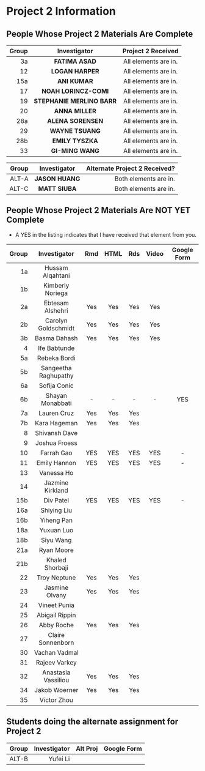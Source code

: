 # Project 2 Information

## People Whose Project 2 Materials Are Complete

Group | Investigator | Project 2 Received
---: | :---: | :---:
3a | **FATIMA ASAD**  | All elements are in.
12 | **LOGAN HARPER** | All elements are in.
15a | **ANI KUMAR** | All elements are in.
17 | **NOAH LORINCZ-COMI** | All elements are in.
19 | **STEPHANIE MERLINO BARR** | All elements are in.
20 | **ANNA MILLER** | All elements are in.
28a | **ALENA SORENSEN** | All elements are in.
29 | **WAYNE TSUANG** | All elements are in.
28b | **EMILY TYSZKA** | All elements are in.
33 | **GI-MING WANG** | All elements are in.

Group | Investigator | Alternate Project 2 Received?
---: | :---: | ---: 
ALT-A | **JASON HUANG** | Both elements are in.
ALT-C | **MATT SIUBA** | Both elements are in.	

## People Whose Project 2 Materials Are NOT YET Complete


- A YES in the listing indicates that I have received that element from you.

Group | Investigator | Rmd | HTML | Rds | Video | Google Form
---: | :---: | :---: | :---: | :---: | :---: | :---:
1a | Hussam Alqahtani | 
1b | Kimberly Noriega | 
2a | Ebtesam Alshehri | Yes | Yes | Yes | Yes | 
2b | Carolyn Goldschmidt | Yes | Yes | Yes | Yes | 
3b | Basma Dahash | Yes | Yes | Yes | Yes | 
4 | Ife Babtunde |
5a | Rebeka Bordi |
5b | Sangeetha Raghupathy |
6a | Sofija Conic |
6b | Shayan Monabbati | - | - | - | - | YES
7a | Lauren Cruz | Yes | Yes | Yes | 
7b | Kara Hageman | Yes | Yes | Yes | 
8 | Shivansh Dave | 		
9 | Joshua Froess | 
10 | Farrah Gao	| YES | YES | YES | YES | -
11 | Emily Hannon | YES | YES | YES | YES | -		
13 | Vanessa Ho |
14 | Jazmine Kirkland |
15b | Div Patel | YES | YES | YES | YES | -		
16a | Shiying Liu |
16b | Yiheng Pan |
18a | Yuxuan Luo |
18b | Siyu Wang |
21a | Ryan Moore |
21b | Khaled Shorbaji |
22 | Troy Neptune | Yes | Yes | Yes | 
23 | Jasmine Olvany | Yes | Yes | Yes | 
24 | Vineet Punia | 
25 | Abigail Rippin | 
26 | Abby Roche | Yes | Yes | Yes | 
27 | Claire Sonnenborn | 
30 | Vachan Vadmal |
31 | Rajeev Varkey | 
32 | Anastasia Vassiliou | Yes | Yes | Yes | 
34 | Jakob Woerner | Yes | Yes | Yes | 
35 | Victor Zhou |

## Students doing the alternate assignment for Project 2

Group | Investigator | Alt Proj | Google Form
---: | ---: | ---: | ---:
ALT-B | Yufei Li | 

